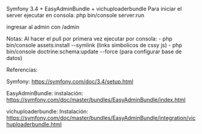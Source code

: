 Symfony 3.4 +  EasyAdminBundle + vichuploaderbundle
Para iniciar el server ejecutar en consola: php bin/console server:run

ingresar al admin con /admin

Notas: Al hacer el pull por primera vez ejecutar por consola: - php bin/console assets:install --symlink (links simbolicos de cssy js) - php bin/console doctrine:schema:update --force (para configurar base de datos)

Referencias:

Symfony: https://symfony.com/doc/3.4/setup.html

EasyAdminBundle: instalación: https://symfony.com/doc/master/bundles/EasyAdminBundle/index.html

vichuploaderbundle: Instalación: https://symfony.com/doc/master/bundles/EasyAdminBundle/integration/vichuploaderbundle.html